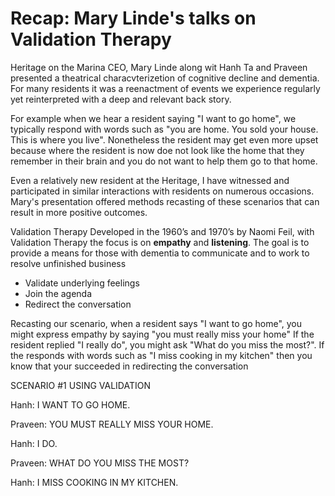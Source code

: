 # Recap: Mary Linde's talks on Validation Therapy

Heritage on the Marina CEO, Mary Linde  along wit Hanh Ta and Praveen presented a theatrical characvterizetion of cognitive decline and dementia. For many residents it was a reenactment of events we experience regularly yet reinterpreted with a deep and relevant back story.

For example when we hear a resident saying "I want to go home", we typically respond with words such as "you are home. You sold your house. This is where you live". Nonetheless the resident may get even more upset because where the resident is now doe not look like the home that they remember in their brain and you do not want to help them go to that home.

Even a relatively new resident at the Heritage, I have witnessed and participated in similar interactions with residents on numerous occasions. Mary's presentation offered methods recasting of these scenarios that can result in more positive outcomes.

Validation Therapy
Developed in the 1960’s and 1970’s by Naomi Feil, with Validation Therapy the focus is on **empathy** and **listening**. The goal is to provide a means for those with dementia to communicate and to work to resolve unfinished business

* Validate underlying feelings
* Join the agenda
* Redirect the conversation


Recasting our scenario, when a resident says "I want to go home", you might express empathy by saying "you must really miss your home" If the resident replied "I really do", you might ask "What do you miss the most?". If the responds with words such as "I miss cooking in my kitchen" then you know that your succeeded in redirecting the conversation

SCENARIO #1 USING VALIDATION

Hanh: I WANT TO GO HOME.

Praveen: YOU MUST REALLY MISS YOUR HOME.

Hanh: I DO.

Praveen: WHAT DO YOU MISS THE MOST?

Hanh: I MISS COOKING IN MY KITCHEN.

